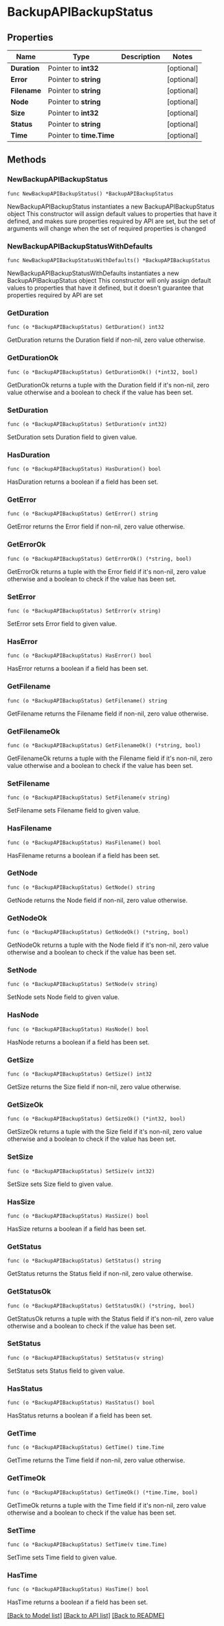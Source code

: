 # BackupAPIBackupStatus

## Properties

Name | Type | Description | Notes
------------ | ------------- | ------------- | -------------
**Duration** | Pointer to **int32** |  | [optional] 
**Error** | Pointer to **string** |  | [optional] 
**Filename** | Pointer to **string** |  | [optional] 
**Node** | Pointer to **string** |  | [optional] 
**Size** | Pointer to **int32** |  | [optional] 
**Status** | Pointer to **string** |  | [optional] 
**Time** | Pointer to **time.Time** |  | [optional] 

## Methods

### NewBackupAPIBackupStatus

`func NewBackupAPIBackupStatus() *BackupAPIBackupStatus`

NewBackupAPIBackupStatus instantiates a new BackupAPIBackupStatus object
This constructor will assign default values to properties that have it defined,
and makes sure properties required by API are set, but the set of arguments
will change when the set of required properties is changed

### NewBackupAPIBackupStatusWithDefaults

`func NewBackupAPIBackupStatusWithDefaults() *BackupAPIBackupStatus`

NewBackupAPIBackupStatusWithDefaults instantiates a new BackupAPIBackupStatus object
This constructor will only assign default values to properties that have it defined,
but it doesn't guarantee that properties required by API are set

### GetDuration

`func (o *BackupAPIBackupStatus) GetDuration() int32`

GetDuration returns the Duration field if non-nil, zero value otherwise.

### GetDurationOk

`func (o *BackupAPIBackupStatus) GetDurationOk() (*int32, bool)`

GetDurationOk returns a tuple with the Duration field if it's non-nil, zero value otherwise
and a boolean to check if the value has been set.

### SetDuration

`func (o *BackupAPIBackupStatus) SetDuration(v int32)`

SetDuration sets Duration field to given value.

### HasDuration

`func (o *BackupAPIBackupStatus) HasDuration() bool`

HasDuration returns a boolean if a field has been set.

### GetError

`func (o *BackupAPIBackupStatus) GetError() string`

GetError returns the Error field if non-nil, zero value otherwise.

### GetErrorOk

`func (o *BackupAPIBackupStatus) GetErrorOk() (*string, bool)`

GetErrorOk returns a tuple with the Error field if it's non-nil, zero value otherwise
and a boolean to check if the value has been set.

### SetError

`func (o *BackupAPIBackupStatus) SetError(v string)`

SetError sets Error field to given value.

### HasError

`func (o *BackupAPIBackupStatus) HasError() bool`

HasError returns a boolean if a field has been set.

### GetFilename

`func (o *BackupAPIBackupStatus) GetFilename() string`

GetFilename returns the Filename field if non-nil, zero value otherwise.

### GetFilenameOk

`func (o *BackupAPIBackupStatus) GetFilenameOk() (*string, bool)`

GetFilenameOk returns a tuple with the Filename field if it's non-nil, zero value otherwise
and a boolean to check if the value has been set.

### SetFilename

`func (o *BackupAPIBackupStatus) SetFilename(v string)`

SetFilename sets Filename field to given value.

### HasFilename

`func (o *BackupAPIBackupStatus) HasFilename() bool`

HasFilename returns a boolean if a field has been set.

### GetNode

`func (o *BackupAPIBackupStatus) GetNode() string`

GetNode returns the Node field if non-nil, zero value otherwise.

### GetNodeOk

`func (o *BackupAPIBackupStatus) GetNodeOk() (*string, bool)`

GetNodeOk returns a tuple with the Node field if it's non-nil, zero value otherwise
and a boolean to check if the value has been set.

### SetNode

`func (o *BackupAPIBackupStatus) SetNode(v string)`

SetNode sets Node field to given value.

### HasNode

`func (o *BackupAPIBackupStatus) HasNode() bool`

HasNode returns a boolean if a field has been set.

### GetSize

`func (o *BackupAPIBackupStatus) GetSize() int32`

GetSize returns the Size field if non-nil, zero value otherwise.

### GetSizeOk

`func (o *BackupAPIBackupStatus) GetSizeOk() (*int32, bool)`

GetSizeOk returns a tuple with the Size field if it's non-nil, zero value otherwise
and a boolean to check if the value has been set.

### SetSize

`func (o *BackupAPIBackupStatus) SetSize(v int32)`

SetSize sets Size field to given value.

### HasSize

`func (o *BackupAPIBackupStatus) HasSize() bool`

HasSize returns a boolean if a field has been set.

### GetStatus

`func (o *BackupAPIBackupStatus) GetStatus() string`

GetStatus returns the Status field if non-nil, zero value otherwise.

### GetStatusOk

`func (o *BackupAPIBackupStatus) GetStatusOk() (*string, bool)`

GetStatusOk returns a tuple with the Status field if it's non-nil, zero value otherwise
and a boolean to check if the value has been set.

### SetStatus

`func (o *BackupAPIBackupStatus) SetStatus(v string)`

SetStatus sets Status field to given value.

### HasStatus

`func (o *BackupAPIBackupStatus) HasStatus() bool`

HasStatus returns a boolean if a field has been set.

### GetTime

`func (o *BackupAPIBackupStatus) GetTime() time.Time`

GetTime returns the Time field if non-nil, zero value otherwise.

### GetTimeOk

`func (o *BackupAPIBackupStatus) GetTimeOk() (*time.Time, bool)`

GetTimeOk returns a tuple with the Time field if it's non-nil, zero value otherwise
and a boolean to check if the value has been set.

### SetTime

`func (o *BackupAPIBackupStatus) SetTime(v time.Time)`

SetTime sets Time field to given value.

### HasTime

`func (o *BackupAPIBackupStatus) HasTime() bool`

HasTime returns a boolean if a field has been set.


[[Back to Model list]](../README.md#documentation-for-models) [[Back to API list]](../README.md#documentation-for-api-endpoints) [[Back to README]](../README.md)


